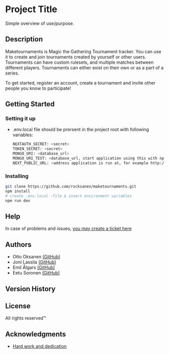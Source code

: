 # Project Title

Simple overview of use/purpose.

## Description

Maketournaments is Magic the Gathering Tournament tracker. You can use it to create and join tournaments created by yourself or other users. Tournaments can have custom rulesets, and multiple matches between different players. Tournaments can either exist on their own or as a part of a series.

To get started, register an account, create a tournament and invite other people you know to participate!

## Getting Started

### Setting it up

- .env.local file should be prersent in the project root with following variables:

  ```bash
  NEXTAUTH_SECRET: <secret>
  TOKEN_SECRET: <secret>
  MONGO_URI: <database_url>
  MONGO_URI_TEST: <database_url, start application using this with npm run testserver>
  NEXT_PUBLIC_URL: <address application is run at, for example http://localhost:3000>
  ```

### Installing

```bash
git clone https://github.com/rocksanen/maketournaments.git
npm install
# create .env.local -file & insert environment variables
npm run dev
```

## Help

In case of problems and issues, [you may create a ticket here](https://github.com/rocksanen/maketournaments/issues)

## Authors

- Otto Oksanen [(GitHub)](https://github.com/rocksanen)
- Joni Lassila [(GitHub)](https://github.com/LassilaJoni)
- Emil Ålgars [(GitHub)](https://github.com/emilalg)
- Eetu Soronen [(GitHub)](https://github.com/soronen)

## Version History

## License

All rights reserved™️

## Acknowledgments

- [Hard work and dedication](./images/yougotta.jpg)
